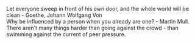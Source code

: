 Let everyone sweep in front of his own door, and the whole world will be clean - Goethe, Johann Wolfgang Von  
Why be influenced by a person when you already are one? - Martin Mull.
There aren't many things harder than going against the crowd - than swimming against the current of peer pressure.
